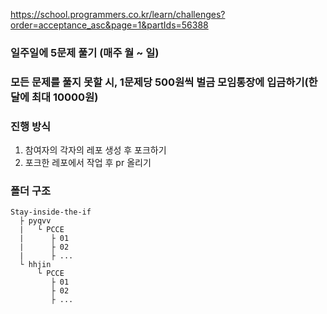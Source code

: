 https://school.programmers.co.kr/learn/challenges?order=acceptance_asc&page=1&partIds=56388

### 일주일에 5문제 풀기 (매주 월 ~ 일)
### 모든 문제를 풀지 못할 시, 1문제당 500원씩 벌금 모임통장에 입금하기(한달에 최대 10000원)

### 진행 방식
1. 참여자의 각자의 레포 생성 후 포크하기
2. 포크한 레포에서 작업 후 pr 올리기

### 폴더 구조
```
Stay-inside-the-if
  ├ pyqvv
  |   └ PCCE
  |      ├ 01
  |      ├ 02
  |      ├ ...
  └ hhjin
      └ PCCE
         ├ 01
         ├ 02
         ├ ...
```
